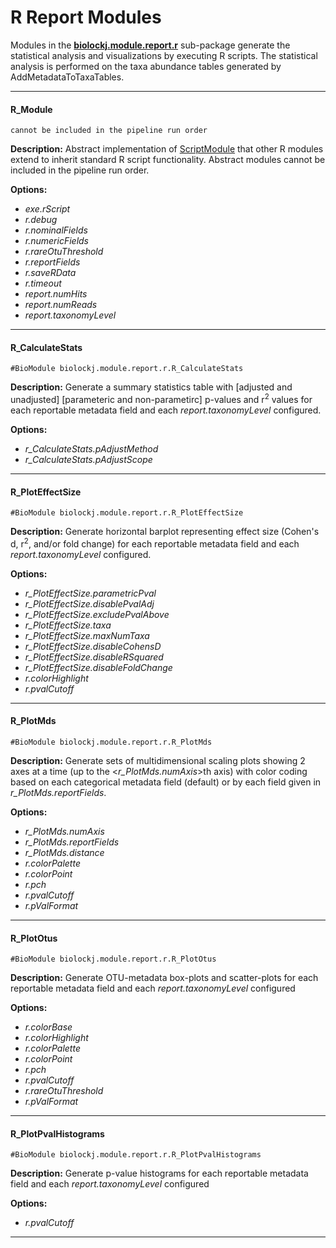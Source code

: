 # R Report Modules

Modules in the **[biolockj.module.report.r](https://msioda.github.io/BioLockJ/docs/biolockj/module/report/r/package-summary.html)** sub-package generate the statistical analysis and visualizations by executing R scripts.  The statistical analysis is performed on the taxa abundance tables generated by AddMetadataToTaxaTables.

----

#### R_Module
`cannot be included in the pipeline run order`

**Description:**  Abstract implementation of [ScriptModule](https://msioda.github.io/BioLockJ/docs/biolockj/module/ScriptModule.html) that other R modules extend to inherit standard R script functionality.  Abstract modules cannot be included in the pipeline run order.

**Options:**

   - *exe.rScript* 
   - *r.debug* 
   - *r.nominalFields* 
   - *r.numericFields* 
   - *r.rareOtuThreshold* 
   - *r.reportFields* 
   - *r.saveRData* 
   - *r.timeout* 
   - *report.numHits* 
   - *report.numReads* 
   - *report.taxonomyLevel*

----

#### R_CalculateStats
`#BioModule biolockj.module.report.r.R_CalculateStats`

**Description:**  Generate a summary statistics table with [adjusted and unadjusted] [parameteric and non-parametirc] p-values and r<sup>2</sup> values for each reportable metadata field and each *report.taxonomyLevel* configured.

**Options:**

   - *r_CalculateStats.pAdjustMethod*
   - *r_CalculateStats.pAdjustScope* 

----

#### R_PlotEffectSize
`#BioModule biolockj.module.report.r.R_PlotEffectSize`

**Description:**  Generate horizontal barplot representing effect size (Cohen's d, r<sup>2</sup>, and/or fold change) for each reportable metadata field and each *report.taxonomyLevel* configured.

**Options:**

   - *r_PlotEffectSize.parametricPval*
   - *r_PlotEffectSize.disablePvalAdj*
   - *r_PlotEffectSize.excludePvalAbove*
   - *r_PlotEffectSize.taxa*
   - *r_PlotEffectSize.maxNumTaxa*
   - *r_PlotEffectSize.disableCohensD*
   - *r_PlotEffectSize.disableRSquared*
   - *r_PlotEffectSize.disableFoldChange*
   - *r.colorHighlight*
   - *r.pvalCutoff*

----

#### R_PlotMds
`#BioModule biolockj.module.report.r.R_PlotMds`

**Description:**  Generate sets of multidimensional scaling plots showing 2 axes at a time (up to the <*r_PlotMds.numAxis*>th axis) with color coding based on each categorical metadata field (default) or by each field given in *r_PlotMds.reportFields*.

**Options:**

   - *r_PlotMds.numAxis*
   - *r_PlotMds.reportFields*
   - *r_PlotMds.distance*
   - *r.colorPalette*
   - *r.colorPoint* 
   - *r.pch* 
   - *r.pvalCutoff* 
   - *r.pValFormat* 

----

#### R_PlotOtus
`#BioModule biolockj.module.report.r.R_PlotOtus`

**Description:**  Generate OTU-metadata box-plots and scatter-plots for each reportable metadata field and each *report.taxonomyLevel* configured

**Options:**

   - *r.colorBase*
   - *r.colorHighlight*
   - *r.colorPalette*
   - *r.colorPoint* 
   - *r.pch* 
   - *r.pvalCutoff* 
   - *r.rareOtuThreshold* 
   - *r.pValFormat* 

----

#### R_PlotPvalHistograms
`#BioModule biolockj.module.report.r.R_PlotPvalHistograms`

**Description:**  Generate p-value histograms for each reportable metadata field and each *report.taxonomyLevel* configured

**Options:**

   - *r.pvalCutoff*

----
